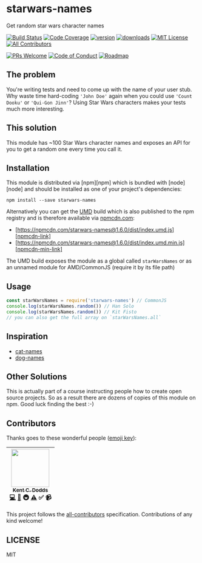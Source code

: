 # starwars-names

Get random star wars character names

[![Build Status][build-badge]][build]
[![Code Coverage][coverage-badge]][coverage]
[![version][version-badge]][package]
[![downloads][downloads-badge]][npm-stat]
[![MIT License][license-badge]][LICENSE]
[![All Contributors](https://img.shields.io/badge/all_contributors-1-orange.svg?style=flat-square)](#contributors)

[![PRs Welcome][prs-badge]][prs]
[![Code of Conduct][coc-badge]][coc]
[![Roadmap][roadmap-badge]][roadmap]

## The problem

You're writing tests and need to come up with the name of your user stub. Why waste
time hard-coding `'John Doe'` again when you could use `'Count Dooku'` or
`'Qui-Gon Jinn'`? Using Star Wars characters makes your tests much more interesting.

## This solution

This module has ~100 Star Wars character names and exposes an API for you to get a
random one every time you call it.

## Installation

This module is distributed via [npm][npm] which is bundled with [node][node] and should
be installed as one of your project's dependencies:

```
npm install --save starwars-names
```

Alternatively you can get the [UMD][umd] build which is also published to the npm
registry and is therefore available via [npmcdn.com][npmcdn]:

- [https://npmcdn.com/starwars-names@1.6.0/dist/index.umd.js][npmcdn-link]
- [https://npmcdn.com/starwars-names@1.6.0/dist/index.umd.min.js][npmcdn-min-link]

The UMD build exposes the module as a global called `starWarsNames` or as an unnamed
module for AMD/CommonJS (require it by its file path)

## Usage

```javascript
const starWarsNames = require('starwars-names') // CommonJS
console.log(starWarsNames.random()) // Han Solo
console.log(starWarsNames.random()) // Kit Fisto
// you can also get the full array on `starWarsNames.all`
```

## Inspiration

- [cat-names](https://github.com/sindresorhus/cat-names)
- [dog-names](https://github.com/sindresorhus/dog-names)

## Other Solutions

This is actually part of a course instructing people how to create open source
projects. So as a result there are dozens of copies of this module on npm. Good luck
finding the best :-)

## Contributors

Thanks goes to these wonderful people ([emoji key](https://github.com/kentcdodds/all-contributors#emoji-key)):

<!-- ALL-CONTRIBUTORS-LIST:START - Do not remove or modify this section -->
| [<img src="https://avatars.githubusercontent.com/u/1500684?v=3" width="100px;"/><br /><sub>Kent C. Dodds</sub>](https://kentcdodds.com)<br />[💻](https://github.com/kentcdodds/starwars-names/commits?author=kentcdodds) [📖](https://github.com/kentcdodds/starwars-names/commits?author=kentcdodds) 🚇 [⚠️](https://github.com/kentcdodds/starwars-names/commits?author=kentcdodds) ✅ 📹 |
| :---: |
<!-- ALL-CONTRIBUTORS-LIST:END -->

This project follows the [all-contributors](https://github.com/kentcdodds/all-contributors) specification. Contributions of any kind welcome!

## LICENSE

MIT

[build-badge]: https://img.shields.io/travis/kentcdodds/starwars-names.svg?style=flat-square
[build]: https://travis-ci.org/kentcdodds/starwars-names
[coverage-badge]: https://img.shields.io/codecov/c/github/kentcdodds/starwars-names.svg?style=flat-square
[coverage]: https://codecov.io/github/kentcdodds/starwars-names
[version-badge]: https://img.shields.io/npm/v/starwars-names.svg?style=flat-square
[package]: https://www.npmjs.com/package/starwars-names
[downloads-badge]: https://img.shields.io/npm/dm/starwars-names.svg?style=flat-square
[npm-stat]: http://npm-stat.com/charts.html?package=starwars-names&from=2016-04-01
[license-badge]: https://img.shields.io/npm/l/starwars-names.svg?style=flat-square
[license]: https://github.com/kentcdodds/starwars-names/blob/master/LICENSE
[prs-badge]: https://img.shields.io/badge/PRs-welcome-brightgreen.svg?style=flat-square
[prs]: http://makeapullrequest.com
[coc-badge]: https://img.shields.io/badge/code%20of-conduct-ff69b4.svg?style=flat-square
[coc]: https://github.com/kentcdodds/starwars-names/blob/master/CODE_OF_CONDUCT.md
[roadmap-badge]: https://img.shields.io/badge/%F0%9F%93%94-roadmap-CD9523.svg?style=flat-square
[roadmap]: https://github.com/kentcdodds/starwars-names/blob/master/other/ROADMAP.md
[umd]: https://github.com/umdjs/umd
[npmcdn]: https://npmcdn.com
[npmcdn-link]: https://npmcdn.com/starwars-names@1.6.0/dist/index.umd.js
[npmcdn-min-link]: https://npmcdn.com/starwars-names@1.6.0/dist/index.umd.min.js
